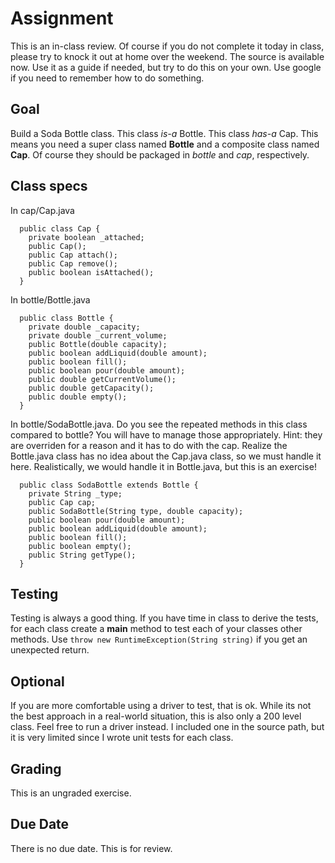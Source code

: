 # Assignment
This is an in-class review. Of course if you do not complete it today in class, please try to knock it out at home over the weekend. The source is available now. Use it as a guide if needed, but try to do this on your own. Use google if you need to remember how to do something.
## Goal
Build a Soda Bottle class.
This class *is-a* Bottle.
This class *has-a* Cap.
This means you need a super class named **Bottle** and a composite class named **Cap**.
Of course they should be packaged in *bottle* and *cap*, respectively.
## Class specs
In cap/Cap.java
```
  public class Cap {
    private boolean _attached;
    public Cap();
    public Cap attach();
    public Cap remove();
    public boolean isAttached();
  }
```

In bottle/Bottle.java
```
  public class Bottle {
    private double _capacity;
    private double _current_volume;
    public Bottle(double capacity);
    public boolean addLiquid(double amount);
    public boolean fill();
    public boolean pour(double amount);
    public double getCurrentVolume();
    public double getCapacity();
    public double empty();
  }
```
In bottle/SodaBottle.java. Do you see the repeated methods in this class compared to bottle? You will have to manage those appropriately. Hint: they are overriden for a reason and it has to do with the cap. Realize the Bottle.java class has no idea about the Cap.java class, so we must handle it here. Realistically, we would handle it in Bottle.java, but this is an exercise!
```
  public class SodaBottle extends Bottle {
    private String _type;
    public Cap cap;
    public SodaBottle(String type, double capacity);
    public boolean pour(double amount);
    public boolean addLiquid(double amount);
    public boolean fill();
    public boolean empty();
    public String getType();
  }
```

## Testing
Testing is always a good thing. If you have time in class to derive the tests, for each class create a **main** method to test each of your classes other methods. Use `throw new RuntimeException(String string)` if you get an unexpected return.
## Optional
If you are more comfortable using a driver to test, that is ok. While its not the best approach in a real-world situation, this is also only a 200 level class. Feel free to run a driver instead. I included one in the source path, but it is very limited since I wrote unit tests for each class.
## Grading
This is an ungraded exercise.
## Due Date
There is no due date. This is for review.
